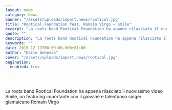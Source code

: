 ```yaml
---
layout: news
category: News
banner: "/assets/uploads/import.news/rootical.jpg"
title: "Rootical Foundation feat. Romain Virgo – Smile"
excerpt: "La roots band Rootical Foundation ha appena rilasciato il nuovissimo video Smile, un featuring importante con il giovane e talentuoso singer giamaicano Romain Virgo"
quote: ""
description: "La roots band Rootical Foundation ha appena rilasciato il nuovissimo video Smile, un featuring importante con il giovane e talentuoso singer giamaicano Romain Virgo"
keywords: ""
date: 2015-12-13T00:00:00.000+01:00
author: "Haile Anbessa"
cover: "/assets/uploads/import.news/rootical.jpg"
pagination:
  enabled: true

---
```


[](https://hotmc.com/wp-content/uploads/2015/12/rootical.jpg)  
La roots band Rootical Foundation ha appena rilasciato il nuovissimo video Smile, un featuring importante con il giovane e talentuoso singer giamaicano Romain Virgo